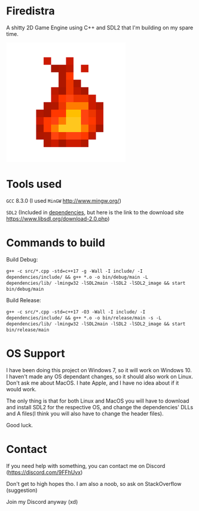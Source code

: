 # Firedistra
A shitty 2D Game Engine using C++ and SDL2 that I'm building on my spare time.

![alt text](https://github.com/ByRussX/Firedistra/blob/master/extras/big-logo.png)


# Tools used
`GCC` 8.3.0 (I used `MinGW` http://www.mingw.org/)

`SDL2` (Included in <a href = https://github.com/ByRussX/Firedistra/tree/master/dependencies>dependencies</a>, but here is the link to the download site https://www.libsdl.org/download-2.0.php)

# Commands to build
Build Debug:

```
g++ -c src/*.cpp -std=c++17 -g -Wall -I include/ -I dependencies/include/ && g++ *.o -o bin/debug/main -L dependencies/lib/ -lmingw32 -lSDL2main -lSDL2 -lSDL2_image && start bin/debug/main
```

Build Release:

```
g++ -c src/*.cpp -std=c++17 -O3 -Wall -I include/ -I dependencies/include/ && g++ *.o -o bin/release/main -s -L dependencies/lib/ -lmingw32 -lSDL2main -lSDL2 -lSDL2_image && start bin/release/main
```

# OS Support
I have been doing this project on Windows 7, so it will work on Windows 10. I haven't made any OS dependant changes, so it should also work on Linux.
Don't ask me about MacOS. I hate Apple, and I have no idea about if it would work.

The only thing is that for both Linux and MacOS you will have to download and install SDL2 for the respective OS, and change the dependencies' DLLs and A files(I think you will also have to change the header files).

Good luck.

# Contact
If you need help with something, you can contact me on Discord (https://discord.com/9FFhUvx)

Don't get to high hopes tho. I am also a noob, so ask on StackOverflow (suggestion)

Join my Discord anyway (xd)
